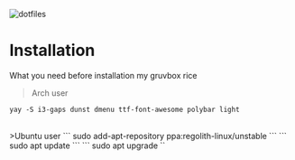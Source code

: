 ![dotfiles](https://user-images.githubusercontent.com/109595809/228862367-4c1792a3-893e-46ce-81a3-8b68a95b714b.png)

# Installation
What you need before installation my gruvbox rice <br />
>Arch user 
```
yay -S i3-gaps dunst dmenu ttf-font-awesome polybar light 
```
<br />
>Ubuntu user
```
 sudo add-apt-repository ppa:regolith-linux/unstable
 ```
```
sudo apt update
```
```
sudo apt upgrade
``


